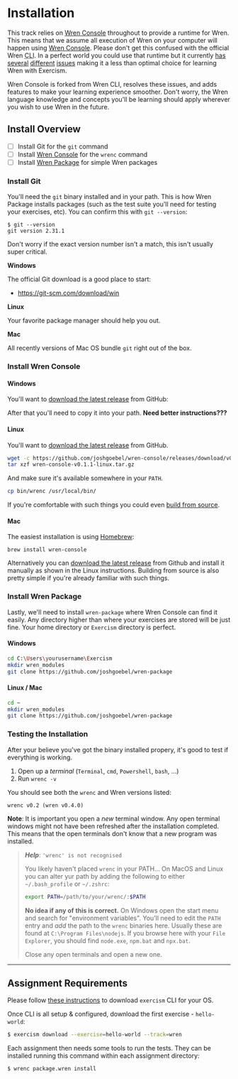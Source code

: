 # Installation

This track relies on [Wren Console][wren-console] throughout to provide a runtime for Wren. This means that we assume all execution of Wren on your
computer will happen using [Wren Console][wren-console].  Please don't get this confused with the official Wren <abbr title="Command Line Interface">CLI</abbr>.  In a perfect world you could use that runtime but it currently [has](https://github.com/wren-lang/wren-cli/pull/74) [several](https://github.com/wren-lang/wren/pull/1006) [different](https://github.com/wren-lang/wren-cli/issues/108) [issues](https://github.com/wren-lang/wren-cli/pull/105) making it a less than optimal choice for learning Wren with Exercism.

Wren Console is forked from Wren CLI, resolves these issues, and adds features to make your learning experience smoother.  Don't worry, the Wren language knowledge and concepts you'll be learning should apply wherever you wish to use Wren in the future.

## Install Overview

- [ ] Install Git for the `git` command
- [ ] Install [Wren Console][wren-console] for the `wrenc` command
- [ ] Install [Wren Package][wren-package] for simple Wren packages

### Install Git

You'll need the `git` binary installed and in your path.  This is how Wren Package installs packages (such as the test suite you'll need for testing your exercises, etc).  You can confirm this with `git --version`:

```
$ git --version
git version 2.31.1
```

Don't worry if the exact version number isn't a match, this isn't usually super critical.

**Windows**

The official Git download is a good place to start:

- https://git-scm.com/download/win

**Linux**

Your favorite package manager should help you out.

**Mac**

All recently versions of Mac OS bundle `git` right out of the box.


### Install Wren Console

#### Windows

You'll want to [download the latest release][releases] from GitHub:

After that you'll need to copy it into your path.  **Need better instructions???**


#### Linux

You'll want to [download the latest release][releases] from GitHub.

```sh
wget -c https://github.com/joshgoebel/wren-console/releases/download/v0.1.1/wren-console-v0.1.1-linux.tar.gz
tar xzf wren-console-v0.1.1-linux.tar.gz
```

And make sure it's available somewhere in your `PATH`.

```sh
cp bin/wrenc /usr/local/bin/
```

If you're comfortable with such things you could even [build from source][build-from-source].

#### Mac

The easiest installation is using [Homebrew][homebrew]:

```
brew install wren-console
```

Alternatively you can [download the latest release][releases] from Github and
install it manually as shown in the Linux instructions.  Building from source is also pretty simple if you're already familiar with such things.

### Install Wren Package

Lastly, we'll need to install `wren-package` where Wren Console can find it easily.  Any directory higher than where your exercises are stored will be just fine.  Your home directory or `Exercism` directory is perfect.

#### Windows

```sh
cd C:\Users\yourusername\Exercism
mkdir wren_modules
git clone https://github.com/joshgoebel/wren-package
```

#### Linux / Mac

```sh
cd ~
mkdir wren_modules
git clone https://github.com/joshgoebel/wren-package
```


### Testing the Installation

After your believe you've got the binary installed propery, it's good to test if everything is working.

1. Open up a _terminal_ (`Terminal`, `cmd`, `Powershell`, `bash`, ...)
2. Run `wrenc -v`

You should see both the `wrenc` and Wren versions listed:

```
wrenc v0.2 (wren v0.4.0)
```

**Note**: It is important you open a _new_ terminal window. Any open terminal
windows might not have been refreshed after the installation completed. This
means that the open terminals don't know that a new program was installed.

> _**Help**_: `'wrenc' is not recognised`
>
> You likely haven't placed `wrenc` in your PATH... On MacOS and Linux you can alter yur path by adding the following to either
> `~/.bash_profile` or `~/.zshrc`:
>
> ```bash
> export PATH=/path/to/your/wrenc/:$PATH
> ```
> **No idea if any of this is correct.**
> On Windows open the start menu and search for "environment variables". You'll
> need to edit the `PATH` entry and _add_ the path to the `wrenc` binaries here.
> Usually these are found at `C:\Program Files\nodejs`. If you browse here with
> your `File Explorer`, you should find `node.exe`, `npm.bat` and `npx.bat`.
>
> Close any open terminals and open a new one.

---

## Assignment Requirements

Please follow [these instructions][cli-walkthrough] to download `exercism` CLI for your OS.

Once CLI is all setup & configured, download the first exercise - `hello-world`:

```bash
$ exercism download --exercise=hello-world --track=wren
```

Each assignment then needs some tools to run the tests. They can be installed
running this command within each assignment directory:

```bash
$ wrenc package.wren install
```

[homebrew]: https://brew.sh
[releases]: https://github.com/joshgoebel/wren-console/releases
[wren-console]: https://github.com/joshgoebel/wren-console
[wren-package]: https://github.com/joshgoebel/wren-package
[wren-cli]: https://github.com/wren-lang/wren-cli
[build-from-source]: https://github.com/joshgoebel/wren-console#to-build-wren-console
[cli-walkthrough]: https://exercism.io/cli-walkthrough
